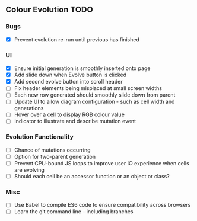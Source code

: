 ## Colour Evolution TODO

### Bugs
- [x] Prevent evolution re-run until previous has finished

### UI
- [x] Ensure initial generation is smoothly inserted onto page
- [x] Add slide down when Evolve button is clicked
- [x] Add second evolve button into scroll header
- [ ] Fix header elements being misplaced at small screen widths
- [ ] Each new row generated should smoothly slide down from parent
- [ ] Update UI to allow diagram configuration - such as cell width and generations
- [ ] Hover over a cell to display RGB colour value
- [ ] Indicator to illustrate and describe mutation event

### Evolution Functionality
- [ ] Chance of mutations occurring
- [ ] Option for two-parent generation
- [ ] Prevent CPU-bound JS loops to improve user IO experience when cells are evolving
- [ ] Should each cell be an accessor function or an object or class?

### Misc
- [ ] Use Babel to compile ES6 code to ensure compatibility across browsers
- [ ] Learn the git command line - including branches
